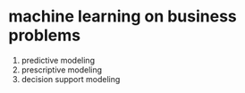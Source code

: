 # machine learning on business problems
1. predictive modeling
2. prescriptive modeling
3. decision support modeling
